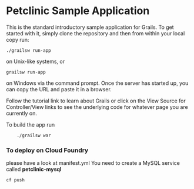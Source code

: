 Petclinic Sample Application
============================

This is the standard introductory sample application for Grails. To get started with it, simply clone the repository and then from within your local copy run:

    ./grailsw run-app

on Unix-like systems, or

    grailsw run-app

on Windows via the command prompt. Once the server has started up, you can copy the URL and paste it in a browser.

Follow the tutorial link to learn about Grails or click on the View Source for Controller/View links to see the underlying code for whatever page you are currently on.

To build the app run

        ./grailsw war


### To deploy on Cloud Foundry
please have a look at manifest.yml You need to create a MySQL service called **petclinic-mysql**

    cf push

